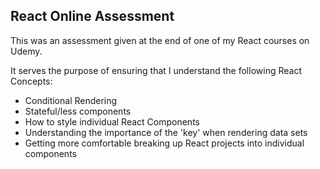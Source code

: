 ## React Online Assessment

This was an assessment given at the end of one of my React courses on Udemy.

It serves the purpose of ensuring that I understand the following React Concepts:
  - Conditional Rendering
  - Stateful/less components
  - How to style individual React Components
  - Understanding the importance of the 'key' when rendering data sets
  - Getting more comfortable breaking up React projects into individual components
